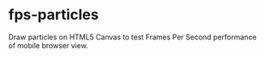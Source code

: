 # fps-particles
Draw particles on HTML5 Canvas to test Frames Per Second performance of mobile browser view.
